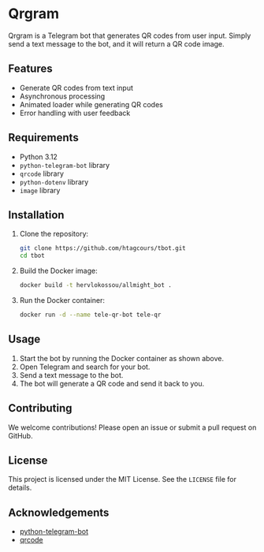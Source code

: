 # Qrgram

Qrgram is a Telegram bot that generates QR codes from user input. Simply send a text message to the bot, and it will return a QR code image.

## Features

- Generate QR codes from text input
- Asynchronous processing
- Animated loader while generating QR codes
- Error handling with user feedback

## Requirements

- Python 3.12
- `python-telegram-bot` library
- `qrcode` library
- `python-dotenv` library
- `image` library

## Installation

1. Clone the repository:
    ```sh
    git clone https://github.com/htagcours/tbot.git
    cd tbot
    ```

2. Build the Docker image:
    ```sh
    docker build -t hervlokossou/allmight_bot .
    ```

3. Run the Docker container:
    ```sh
    docker run -d --name tele-qr-bot tele-qr
    ```

## Usage

1. Start the bot by running the Docker container as shown above.
2. Open Telegram and search for your bot.
3. Send a text message to the bot.
4. The bot will generate a QR code and send it back to you.

## Contributing

We welcome contributions! Please open an issue or submit a pull request on GitHub.

## License

This project is licensed under the MIT License. See the `LICENSE` file for details.

## Acknowledgements

- [python-telegram-bot](https://github.com/python-telegram-bot/python-telegram-bot)
- [qrcode](https://github.com/lincolnloop/python-qrcode)